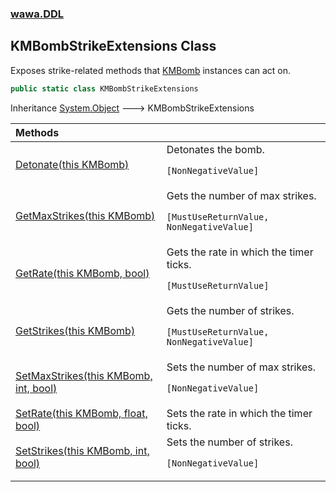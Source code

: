 ### [wawa.DDL](wawa.DDL.md 'wawa.DDL')

## KMBombStrikeExtensions Class

Exposes strike-related methods that [KMBomb](https://docs.microsoft.com/en-us/dotnet/api/KMBomb 'KMBomb') instances can act on.

```csharp
public static class KMBombStrikeExtensions
```

Inheritance [System.Object](https://docs.microsoft.com/en-us/dotnet/api/System.Object 'System.Object') &#129106; KMBombStrikeExtensions

| Methods | |
| :--- | :--- |
| [Detonate(this KMBomb)](KMBombStrikeExtensions.Detonate(KMBomb).md 'wawa.DDL.KMBombStrikeExtensions.Detonate(this KMBomb)') | Detonates the bomb.<p/>`[NonNegativeValue]` |
| [GetMaxStrikes(this KMBomb)](KMBombStrikeExtensions.GetMaxStrikes(KMBomb).md 'wawa.DDL.KMBombStrikeExtensions.GetMaxStrikes(this KMBomb)') | Gets the number of max strikes.<p/>`[MustUseReturnValue, NonNegativeValue]` |
| [GetRate(this KMBomb, bool)](KMBombStrikeExtensions.GetRate(KMBomb,bool).md 'wawa.DDL.KMBombStrikeExtensions.GetRate(this KMBomb, bool)') | Gets the rate in which the timer ticks.<p/>`[MustUseReturnValue]` |
| [GetStrikes(this KMBomb)](KMBombStrikeExtensions.GetStrikes(KMBomb).md 'wawa.DDL.KMBombStrikeExtensions.GetStrikes(this KMBomb)') | Gets the number of strikes.<p/>`[MustUseReturnValue, NonNegativeValue]` |
| [SetMaxStrikes(this KMBomb, int, bool)](KMBombStrikeExtensions.SetMaxStrikes(KMBomb,int,bool).md 'wawa.DDL.KMBombStrikeExtensions.SetMaxStrikes(this KMBomb, int, bool)') | Sets the number of max strikes.<p/>`[NonNegativeValue]` |
| [SetRate(this KMBomb, float, bool)](KMBombStrikeExtensions.SetRate(KMBomb,float,bool).md 'wawa.DDL.KMBombStrikeExtensions.SetRate(this KMBomb, float, bool)') | Sets the rate in which the timer ticks. |
| [SetStrikes(this KMBomb, int, bool)](KMBombStrikeExtensions.SetStrikes(KMBomb,int,bool).md 'wawa.DDL.KMBombStrikeExtensions.SetStrikes(this KMBomb, int, bool)') | Sets the number of strikes.<p/>`[NonNegativeValue]` |
